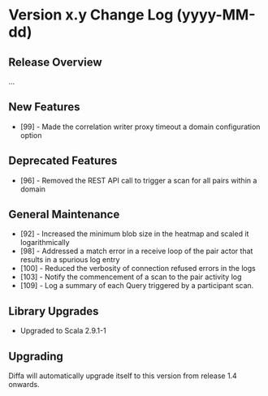 # Version x.y Change Log (yyyy-MM-dd)

## Release Overview

...

## New Features

* [99]  - Made the correlation writer proxy timeout a domain configuration option

## Deprecated Features

* [96]  - Removed the REST API call to trigger a scan for all pairs within a domain

## General Maintenance

* [92]  - Increased the minimum blob size in the heatmap and scaled it logarithmically
* [98]  - Addressed a match error in a receive loop of the pair actor that results in a spurious log entry
* [100] - Reduced the verbosity of connection refused errors in the logs
* [103] - Notify the commencement of a scan to the pair activity log
* [109] - Log a summary of each Query triggered by a participant scan.

## Library Upgrades

* Upgraded to Scala 2.9.1-1

## Upgrading

Diffa will automatically upgrade itself to this version from release 1.4 onwards.

